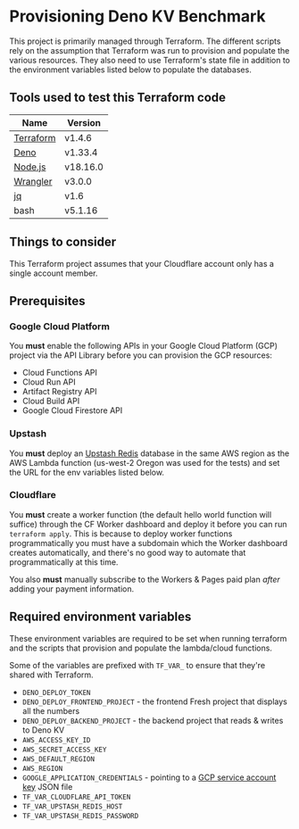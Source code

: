 # Provisioning Deno KV Benchmark
This project is primarily managed through Terraform. The different
scripts rely on the assumption that Terraform was run to provision
and populate the various resources. They also need to use
Terraform's state file in addition to the environment variables
listed below to populate the databases.

## Tools used to test this Terraform code

| Name | Version |
| ---- | ------- |
| [Terraform] | v1.4.6 |
| [Deno] | v1.33.4 |
| [Node.js] | v18.16.0 |
| [Wrangler] | v3.0.0 |
| [jq] | v1.6 |
| bash | v5.1.16 |

## Things to consider
This Terraform project assumes that your Cloudflare account only
has a single account member.

## Prerequisites
### Google Cloud Platform
You **must** enable the following APIs in your Google Cloud Platform
(GCP) project via the API Library before you can provision the GCP
resources:

 - Cloud Functions API
 - Cloud Run API
 - Artifact Registry API
 - Cloud Build API
 - Google Cloud Firestore API

### Upstash
You **must** deploy an [Upstash Redis] database in the
same AWS region as the AWS Lambda function (us-west-2
Oregon was used for the tests) and set the URL for the
env variables listed below.

### Cloudflare
You **must** create a worker function (the default hello world function
will suffice) through the CF Worker dashboard and deploy it before
you can run `terraform apply`. This is because to deploy worker
functions programmatically you must have a subdomain which the
Worker dashboard creates automatically, and there's no good way
to automate that programmatically at this time.

You also **must** manually subscribe to the Workers & Pages paid
plan _after_ adding your payment information.

## Required environment variables
These environment variables are required to be set when
running terraform and the scripts that provision and
populate the lambda/cloud functions.

Some of the variables are prefixed with `TF_VAR_` to ensure that
they're shared with Terraform.

 - `DENO_DEPLOY_TOKEN`
 - `DENO_DEPLOY_FRONTEND_PROJECT` - the frontend Fresh project that displays all the numbers
 - `DENO_DEPLOY_BACKEND_PROJECT` - the backend project that reads & writes to Deno KV
 - `AWS_ACCESS_KEY_ID`
 - `AWS_SECRET_ACCESS_KEY`
 - `AWS_DEFAULT_REGION`
 - `AWS_REGION`
 - `GOOGLE_APPLICATION_CREDENTIALS` - pointing to a [GCP service account key] JSON file
 - `TF_VAR_CLOUDFLARE_API_TOKEN`
 - `TF_VAR_UPSTASH_REDIS_HOST`
 - `TF_VAR_UPSTASH_REDIS_PASSWORD`

<!-- Links -->
[GCP service account key]: https://cloud.google.com/iam/docs/keys-create-delete#creating
[Upstash Redis]: https://upstash.com/redis
[Terraform]: https://developer.hashicorp.com/terraform/downloads
[Deno]: https://deno.land/
[Node.js]: https://nodejs.org/
[Wrangler]: https://developers.cloudflare.com/workers/wrangler/
[jq]: https://stedolan.github.io/jq/
